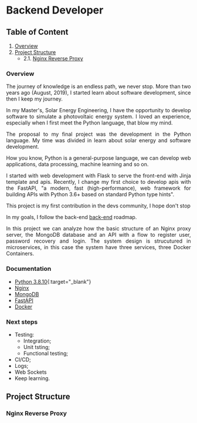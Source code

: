 # Backend Developer

## Table of Content

1. [Overview](#overview)
2. [Project Structure](#proejct-structure)
    - 2.1. [Nginx Reverse Proxy](#nginx-reverse-proxy)

### Overview

<div style="text-align: justify">

The journey of knowledge is an endless path, we never stop. More than two years ago (August, 2019), I started learn about software development, since then I keep my journey.

In my Master's, Solar Energy Engineering, I have the opportunity to develop software to simulate a photovoltaic energy system. I loved an experience, especially when I first meet the Python language, that blow my mind.

The proposal to my final project was the development in the Python language. My time was divided in learn about solar energy and software development.

How you know, Python is a general-purpose language, we can develop web applications, data processing, machine learning and so on.

I started with web development with Flask to serve the front-end with Jinja template and apis. Recently, I change my first choice to develop apis with the FastAPI, "a modern, fast (high-performance), web framework for building APIs with Python 3.6+ based on standard Python type hints".

This project is my first contribution in the devs community, I hope don't stop

In my goals, I follow the back-end <a href="https://roadmap.sh/backend" target="_blank">back-end</a> roadmap.

In this project we can analyze how the basic structure of an Nginx proxy server, the MongoDB database and an API with a flow to register user, password recovery and login. The system design is strucutured in microservices, in this case the system have three services, three Docker Containers.

### Documentation

* [Python 3.8.10](https://docs.python.org/release/3.8.10/){:target="_blank"}
* [Nginx](http://nginx.org/en/docs/)
* [MongoDB](https://docs.mongodb.com/manual/)
* [FastAPI](https://fastapi.tiangolo.com)
* [Docker](https://docs.docker.com)

### Next steps

* Testing:
   - Integration;
   - Unit tsting;
   - Functional testing;
* CI/CD;
* Logs;
* Web Sockets
* Keep learning. 


</div>

## Project Structure

### Nginx Reverse Proxy

<div style="text-align: justify">


</div>
